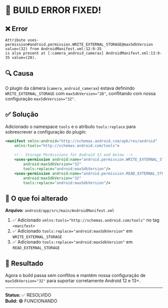 # 🔧 BUILD ERROR FIXED!

## ❌ Error

```
Attribute uses-permission#android.permission.WRITE_EXTERNAL_STORAGE@maxSdkVersion value=(32) from AndroidManifest.xml:12:9-35
is also present at [:camera_android_camerax] AndroidManifest.xml:13:9-35 value=(28).
```

## 🔍 Causa

O plugin da câmera (`camera_android_camerax`) estava definindo `WRITE_EXTERNAL_STORAGE` com `maxSdkVersion="28"`, conflitando com nossa configuração `maxSdkVersion="32"`.

## ✅ Solução

Adicionado o namespace `tools` e o atributo `tools:replace` para sobrescrever a configuração do plugin:

```xml
<manifest xmlns:android="http://schemas.android.com/apk/res/android"
    xmlns:tools="http://schemas.android.com/tools">
    
    <!-- Storage Permissions for Android 12 and below -->
    <uses-permission android:name="android.permission.WRITE_EXTERNAL_STORAGE"
        android:maxSdkVersion="32"
        tools:replace="android:maxSdkVersion"/>
    <uses-permission android:name="android.permission.READ_EXTERNAL_STORAGE"
        android:maxSdkVersion="32"
        tools:replace="android:maxSdkVersion"/>
```

## 📝 O que foi alterado

**Arquivo:** `android/app/src/main/AndroidManifest.xml`

1. ✅ Adicionado `xmlns:tools="http://schemas.android.com/tools"` no tag `<manifest>`
2. ✅ Adicionado `tools:replace="android:maxSdkVersion"` em `WRITE_EXTERNAL_STORAGE`
3. ✅ Adicionado `tools:replace="android:maxSdkVersion"` em `READ_EXTERNAL_STORAGE`

## 🚀 Resultado

Agora o build passa sem conflitos e mantém nossa configuração de `maxSdkVersion="32"` para suportar corretamente Android 12 e 13+.

---

**Status:** ✅ RESOLVIDO  
**Build:** 🟢 FUNCIONANDO

